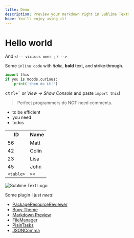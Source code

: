 ```yaml
---
title: Demo
description: Preview your markdown right in Sublime Text!
hope: You'll enjoy using it!
---
```


# Hello world

<!-- supports comments -->

And `<!-- vicious ones ;) -->`

Some `inline code` with *italic*, **bold** text, and ~~strike through~~.

```python
import this
if you is moods.curious:
    print('then do it!')
```

<kbd>ctrl+\`</kbd> or *View → Show Console* and paste `import this`!

> Perfect programmers do NOT need comments.

- to be efficient
- you need
- todos


|     ID    |  Name |
|-----------|-------|
| 56        | Matt  |
| 42        | Colin |
| 23        | Lisa  |
| 45        | John  |
| `<table>` | `><`  |

![Sublime Text Logo](https://upload.wikimedia.org/wikipedia/en/4/4c/Sublime_Text_Logo.png)

Some plugin I just *need*:

- [PackageResourceReviewer](https://packagecontrol.io/packages/PackageResourceViewer)
- [Boxy Theme](https://packagecontrol.io/packages/Boxy%20Theme)
- [Markdown Preview](https://packagecontrol.io/packages/Markdown%20Preview)
- [FileManager](https://packagecontrol.io/packages/FileManager)
- [PlainTasks](https://packagecontrol.io/packages/PlainTasks)
- [JSONComma](https://packagecontrol.io/packages/JSONComma)
